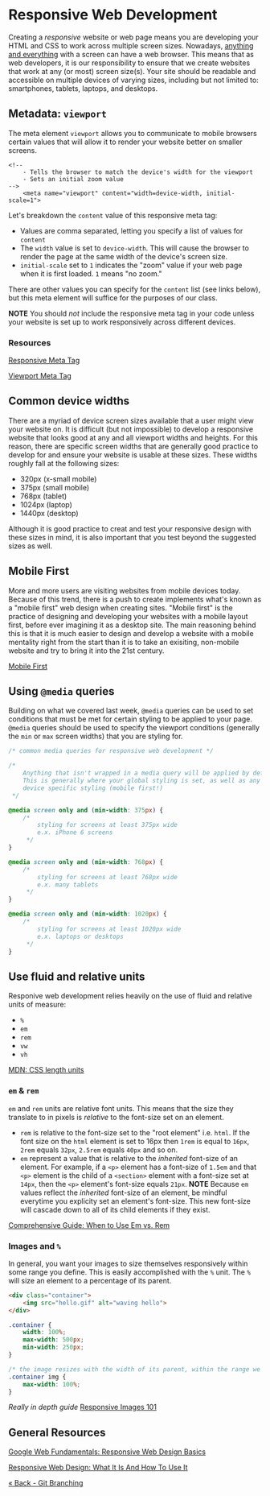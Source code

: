 # Responsive Web Development
Creating a *responsive* website or web page means you are developing your HTML and CSS to work across multiple screen sizes.  Nowadays, [anything and everything](http://www.samsung.com/us/explore/family-hub-refrigerator/) with a screen can have a web browser.  This means that as web developers, it is our responsibility to ensure that we create websites that work at any (or most) screen size(s).  Your site should be readable and accessible on multiple devices of varying sizes, including but not limited to:  smartphones, tablets, laptops, and desktops.

## Metadata: `viewport`
The meta element `viewport` allows you to communicate to mobile browsers certain values that will allow it to render your website better on smaller screens.

```
<!--
    - Tells the browser to match the device's width for the viewport
    - Sets an initial zoom value
-->
    <meta name="viewport" content="width=device-width, initial-scale=1">
```

Let's breakdown the `content` value of this responsive meta tag:

* Values are comma separated, letting you specify a list of values for `content`
* The `width` value is set to `device-width`.  This will cause the browser to render the page at the same width of the device's screen size.
* `initial-scale` set to `1` indicates the "zoom" value if your web page when it is first loaded.  `1` means "no zoom."

There are other values you can specify for the `content` list (see links below), but this meta element will suffice for the purposes of our class.

**NOTE** You should *not* include the responsive meta tag in your code unless your website is set up to work responsively across different devices.

###  Resources
[Responsive Meta Tag](https://css-tricks.com/snippets/html/responsive-meta-tag/)

[Viewport Meta Tag](https://developer.mozilla.org/en-US/docs/Mozilla/Mobile/Viewport_meta_tag)

## Common device widths
There are a myriad of device screen sizes available that a user might view your website on.  It is difficult (but not impossible) to develop a responsive website that looks good at any and all viewport widths and heights.  For this reason, there are specific screen widths that are generally good practice to develop for and ensure your website is usable at these sizes.  These widths roughly fall at the following sizes:

- 320px (x-small mobile)
- 375px (small mobile)
- 768px (tablet)
- 1024px (laptop)
- 1440px (desktop)

Although it is good practice to creat and test your responsive design with these sizes in mind, it is also important that you test beyond the suggested sizes as well.

## Mobile First
More and more users are visiting websites from mobile devices today.  Because of this trend, there is a push to create implements what's known as a "mobile first" web design when creating sites.  "Mobile first" is the practice of designing and developing your websites with a mobile layout first, before ever imagining it as a desktop site.  The main reasoning behind this is that it is much easier to design and develop a website with a mobile mentality right from the start than it is to take an exisiting, non-mobile website and try to bring it into the 21st century.

[Mobile First](https://responsivedesign.is/strategy/page-layout/mobile-first/)

## Using `@media` queries
Building on what we covered last week, `@media` queries can be used to set conditions that must be met for certain styling to be applied to your page.  `@media` queries should be used to specify the viewport conditions (generally the `min` or `max` screen widths) that you are styling for.

```css
/* common media queries for responsive web development */

/*
	Anything that isn't wrapped in a media query will be applied by default.
	This is generally where your global styling is set, as well as any small
	device specific styling (mobile first!)
 */

@media screen only and (min-width: 375px) {
	/*
		styling for screens at least 375px wide
		e.x. iPhone 6 screens
	 */
}

@media screen only and (min-width: 768px) {
	/*
		styling for screens at least 768px wide
		e.x. many tablets
	 */
}

@media screen only and (min-width: 1020px) {
	/*
		styling for screens at least 1020px wide
		e.x. laptops or desktops
	 */
}
```

## Use fluid and relative units
Responive web development relies heavily on the use of fluid and relative units of measure:

- `%`
- `em`
- `rem`
- `vw`
- `vh`

[MDN: CSS length units](https://developer.mozilla.org/en-US/docs/Web/CSS/length)

### `em` & `rem`
`em` and `rem` units are relative font units.  This means that the size they translate to in pixels is *relative* to the font-size set on an element.

- `rem` is relative to the font-size set to the "root element" i.e. `html`.  If the font size on the `html` element is set to 16px then `1rem` is equal to `16px`, `2rem` equals `32px`, `2.5rem` equals `40px` and so on.
- `em` represent a value that is relative to the *inherited* font-size of an element.  For example, if a `<p>` element has a font-size of `1.5em` and that `<p>` element is the child of a `<section>` element with a font-size set at `14px`, then the `<p>` element's font-size equals `21px`.  **NOTE** Because `em` values reflect the *inherited* font-size of an element, be mindful everytime you explicity set an element's font-size.  This new font-size will cascade down to all of its child elements if they exist.

[Comprehensive Guide: When to Use Em vs. Rem](https://webdesign.tutsplus.com/tutorials/comprehensive-guide-when-to-use-em-vs-rem--cms-23984)

### Images and `%`
In general, you want your images to size themselves responsively within some range you define.  This is easily accomplished with the `%` unit.  The `%` will size an element to a percentage of its parent.

```html
<div class="container">
	<img src="hello.gif" alt="waving hello">
</div>
```

```css
.container {
	width: 100%;
	max-width: 500px;
	min-width: 250px;
}

/* the image resizes with the width of its parent, within the range we set */
.container img {
	max-width: 100%;
}
```

*Really in depth guide* [Responsive Images 101](https://cloudfour.com/thinks/responsive-images-101-definitions/)

## General Resources
[Google Web Fundamentals: Responsive Web Design Basics](https://developers.google.com/web/fundamentals/design-and-ui/responsive/#size_content_to_the_viewport)

[Responsive Web Design: What It Is And How To Use It](https://www.smashingmagazine.com/2011/01/guidelines-for-responsive-web-design/)

[« Back - Git Branching](1-Branching.md)